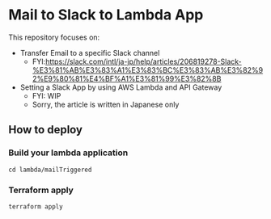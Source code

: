 # Mail to Slack to Lambda App

This repository focuses on:

- Transfer Email to a specific Slack channel
  - FYI:https://slack.com/intl/ja-jp/help/articles/206819278-Slack-%E3%81%AB%E3%83%A1%E3%83%BC%E3%83%AB%E3%82%92%E9%80%81%E4%BF%A1%E3%81%99%E3%82%8B
- Setting a Slack App by using AWS Lambda and API Gateway
  - FYI: WIP
  - Sorry, the article is written in Japanese only

## How to deploy

### Build your lambda application

```
cd lambda/mailTriggered
```

### Terraform apply

```bash
terraform apply
```
